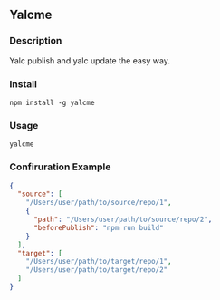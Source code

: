 ## Yalcme

### Description

Yalc publish and yalc update the easy way.

### Install

```
npm install -g yalcme
```

### Usage

```
yalcme
```

### Confiruration Example

```json
{
  "source": [
    "/Users/user/path/to/source/repo/1",
    {
      "path": "/Users/user/path/to/source/repo/2",
      "beforePublish": "npm run build"
    }
  ],
  "target": [
    "/Users/user/path/to/target/repo/1",
    "/Users/user/path/to/target/repo/2"
  ]
}
```